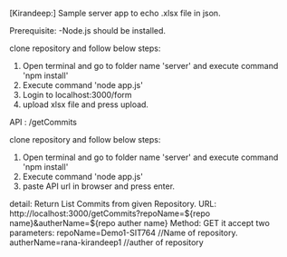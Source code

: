 [Kirandeep:] Sample server app to echo .xlsx file in json.

Prerequisite:
-Node.js should be installed.

clone repository and follow below steps:
1) Open terminal and go to folder name 'server' and execute command  'npm install'
2) Execute command 'node app.js'
3) Login to localhost:3000/form
4) upload xlsx file and press upload.



API : /getCommits

clone repository and follow below steps:
1) Open terminal and go to folder name 'server' and execute command  'npm install'
2) Execute command 'node app.js'
3) paste API url in browser and press enter.

detail:
Return List Commits from given Repository.
URL: http://localhost:3000/getCommits?repoName=${repo name}&autherName=${repo auther name}
Method: GET
it accept two parameters:
repoName=Demo1-SIT764 //Name of repository.
autherName=rana-kirandeep1 //auther of repository